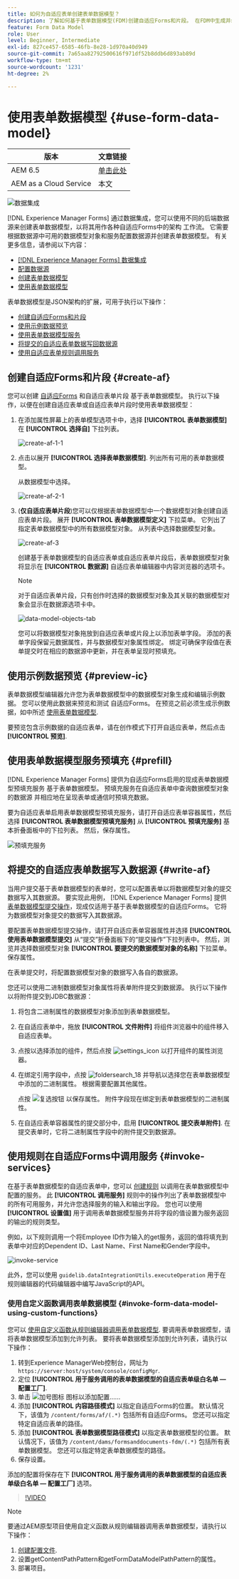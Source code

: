 ```yaml
---
title: 如何为自适应表单创建表单数据模型？
description: 了解如何基于表单数据模型(FDM)创建自适应Forms和片段。 在FDM中生成并编辑数据模型对象的示例数据。
feature: Form Data Model
role: User
level: Beginner, Intermediate
exl-id: 827ce457-6585-46fb-8e28-1d970a40d949
source-git-commit: 7a65aa82792500616f971df52b8ddb6d893ab89d
workflow-type: tm+mt
source-wordcount: '1231'
ht-degree: 2%

---
```


# 使用表单数据模型 {#use-form-data-model}

| 版本 | 文章链接 |
| -------- | ---------------------------- |
| AEM 6.5 | [单击此处](https://experienceleague.adobe.com/docs/experience-manager-65/forms/form-data-model/using-form-data-model.html) |
| AEM as a Cloud Service | 本文 |


![数据集成](do-not-localize/data-integeration.png)

[!DNL Experience Manager Forms] 通过数据集成，您可以使用不同的后端数据源来创建表单数据模型，以将其用作各种自适应Forms中的架构 <!--and interactive communications--> 工作流。 它需要根据数据源中可用的数据模型对象和服务配置数据源并创建表单数据模型。 有关更多信息，请参阅以下内容：

* [[!DNL Experience Manager Forms] 数据集成](data-integration.md)
* [配置数据源](configure-data-sources.md)
* [创建表单数据模型](create-form-data-models.md)
* [使用表单数据模型](work-with-form-data-model.md)

表单数据模型是JSON架构的扩展，可用于执行以下操作：

* [创建自适应Forms和片段](#create-af)
  <!--* [Create interactive communications and building blocks like text, list, and condition fragments](#create-ic)-->
* [使用示例数据预览](#preview-ic)
* [使用表单数据模型服务](#prefill)
* [将提交的自适应表单数据写回数据源](#write-af)
* [使用自适应表单规则调用服务](#invoke-services)

## 创建自适应Forms和片段 {#create-af}

您可以创建 [自适应Forms](creating-adaptive-form.md) 和自适应表单片段 <!-- [Adaptive Form Fragments](adaptive-form-fragments.md) --> 基于表单数据模型。 执行以下操作，以便在创建自适应表单或自适应表单片段时使用表单数据模型：

1. 在添加属性屏幕上的表单模型选项卡中，选择 **[!UICONTROL 表单数据模型]** 在 **[!UICONTROL 选择自]** 下拉列表。

   ![create-af-1-1](assets/create-af-1-1.png)

1. 点击以展开 **[!UICONTROL 选择表单数据模型]**. 列出所有可用的表单数据模型。

   从数据模型中选择。

   ![create-af-2-1](assets/create-af-2-1.png)

1. (**仅自适应表单片段**)您可以仅根据表单数据模型中一个数据模型对象创建自适应表单片段。 展开 **[!UICONTROL 表单数据模型定义]** 下拉菜单。 它列出了指定表单数据模型中的所有数据模型对象。 从列表中选择数据模型对象。

   ![create-af-3](assets/create-af-3.png)

   创建基于表单数据模型的自适应表单或自适应表单片段后，表单数据模型对象将显示在 **[!UICONTROL 数据源]** 自适应表单编辑器中内容浏览器的选项卡。

   >[!NOTE]
   >
   >对于自适应表单片段，只有创作时选择的数据模型对象及其关联的数据模型对象会显示在数据源选项卡中。

   ![data-model-objects-tab](assets/data-model-objects-tab.png)

   您可以将数据模型对象拖放到自适应表单或片段上以添加表单字段。 添加的表单字段保留元数据属性，并与数据模型对象属性绑定。 绑定可确保字段值在表单提交时在相应的数据源中更新，并在表单呈现时预填充。

<!-- ## Create interactive communications {#create-ic}

You can create an interactive communication based on a Form Data Model that you can use to prefill interactive communication with data from configured data sources. In addition, the building blocks of an interactive communication, such as text, list, and condition document fragments can be based on a form data model.

You can choose a Form Data Model when creating an interactive communication or a document fragment. The following image shows the General tab of the Create Interactive Communication dialog.

![create-ic](assets/create-ic.png)

General tab of Create Interactive Communication dialog

For more information, see:

[Create an interactive communication](create-interactive-communication.md)

[Text in Interactive Communications](texts-interactive-communications.md)

[Conditions in Interactive Communications](conditions-interactive-communications.md)

[List fragments](lists.md) -->

## 使用示例数据预览 {#preview-ic}

表单数据模型编辑器允许您为表单数据模型中的数据模型对象生成和编辑示例数据。 您可以使用此数据来预览和测试 <!--interactive communications and--> 自适应Forms。 在预览之前必须生成示例数据，如中所述 [使用表单数据模型](work-with-form-data-model.md#sample).

<!--To preview an interactive communication with sample Form Data Model data:

1. On [!DNL  Experience Manager] author instance, navigate to **[!UICONTROL Forms > Forms & Documents]**.
1. Select an interactive communication and tap **[!UICONTROL Preview]** in the toolbar to select **[!UICONTROL Web Channel]**, **[!UICONTROL Print Channel]**, or **[!UICONTROL Both Channels]** to preview the interactive communication.
1. In the Preview [*channel*] dialog, ensure that **[!UICONTROL Test Data of Form Data Model]** is selected and tap **[!UICONTROL Preview]**.

The interactive communication opens with prefilled sample data.

![web-preview](assets/web-preview.png)-->

要预览包含示例数据的自适应表单，请在创作模式下打开自适应表单，然后点击 **[!UICONTROL 预览]**.

## 使用表单数据模型服务预填充 {#prefill}

[!DNL Experience Manager Forms] 提供为自适应Forms启用的现成表单数据模型预填充服务 <!--and interactive communications--> 基于表单数据模型。 预填充服务在自适应表单中查询数据模型对象的数据源 <!--and interactive communication--> 并相应地在呈现表单或通信时预填充数据。

要为自适应表单启用表单数据模型预填充服务，请打开自适应表单容器属性，然后选择 **[!UICONTROL 表单数据模型预填充服务]** 从 **[!UICONTROL 预填充服务]** 基本折叠面板中的下拉列表。 然后，保存属性。

![预填充服务](assets/prefill-service.png)

<!--To configure Form Data Model prefill service in an interactive communication, you can select Form Data Model Prefill Service in the Prefill Service drop-down while creating it or later by modifying the properties.

![edit-ic-props](assets/edit-ic-props.png)

Edit Properties dialog for an interactive communication-->

## 将提交的自适应表单数据写入数据源 {#write-af}

当用户提交基于表单数据模型的表单时，您可以配置表单以将数据模型对象的提交数据写入其数据源。 要实现此用例， [!DNL Experience Manager Forms] 提供 [表单数据模型提交操作](configuring-submit-actions.md)，现成仅适用于基于表单数据模型的自适应Forms。 它将为数据模型对象提交的数据写入其数据源。

要配置表单数据模型提交操作，请打开自适应表单容器属性并选择 **[!UICONTROL 使用表单数据模型提交]** 从“提交”折叠面板下的“提交操作”下拉列表中。 然后，浏览并选择数据模型对象 **[!UICONTROL 要提交的数据模型对象的名称]** 下拉菜单。 保存属性。

在表单提交时，将配置数据模型对象的数据写入各自的数据源。

<!--![data-submission](assets/data-submission.png)-->

您还可以使用二进制数据模型对象属性将表单附件提交到数据源。 执行以下操作以将附件提交到JDBC数据源：

1. 将包含二进制属性的数据模型对象添加到表单数据模型。
1. 在自适应表单中，拖放 **[!UICONTROL 文件附件]** 将组件浏览器中的组件移入自适应表单。
1. 点按以选择添加的组件，然后点按 ![settings_icon](assets/configure-icon.svg) 以打开组件的属性浏览器。
1. 在绑定引用字段中，点按 ![foldersearch_18](assets/folder-search-icon.svg) 并导航以选择您在表单数据模型中添加的二进制属性。 根据需要配置其他属性。

   点按 ![复选按钮](assets/save_icon.svg) 以保存属性。 附件字段现在绑定到表单数据模型的二进制属性。

1. 在自适应表单容器属性的提交部分中，启用 **[!UICONTROL 提交表单附件]**. 在提交表单时，它将二进制属性字段中的附件提交到数据源。

## 使用规则在自适应Forms中调用服务 {#invoke-services}

在基于表单数据模型的自适应表单中，您可以 [创建规则](rule-editor.md) 以调用在表单数据模型中配置的服务。 此 **[!UICONTROL 调用服务]** 规则中的操作列出了表单数据模型中的所有可用服务，并允许您选择服务的输入和输出字段。 您也可以使用 **[!UICONTROL 设置值]** 用于调用表单数据模型服务并将字段的值设置为服务返回的输出的规则类型。

例如，以下规则调用一个将Employee ID作为输入的get服务，返回的值将填充到表单中对应的Dependent ID、Last Name、First Name和Gender字段中。

![invoke-service](assets/invoke-service.png)

此外，您可以使用 `guidelib.dataIntegrationUtils.executeOperation` 用于在规则编辑器的代码编辑器中编写JavaScript的API。 <!-- For API details, see [API to invoke Form Data Model service](invoke-form-data-model-services.md).-->

### 使用自定义函数调用表单数据模型 {#invoke-form-data-model-using-custom-functions}

您可以 [使用自定义函数从规则编辑器调用表单数据模型](/help/forms/rule-editor.md#custom-functions-in-rule-editor-custom-functions). 要调用表单数据模型，请将表单数据模型添加到允许列表。 要将表单数据模型添加到允许列表，请执行以下操作：

1. 转到Experience ManagerWeb控制台，网址为 `https://server:host/system/console/configMgr`.
1. 定位 **[!UICONTROL 用于服务调用的表单数据模型的自适应表单级白名单 — 配置工厂]**.
1. 单击 ![加号图标](/help/forms/assets/Smock_Add_18_N.svg) 图标以添加配置……
1. 添加 **[!UICONTROL 内容路径模式]** 以指定自适应Forms的位置。  默认情况下，该值为 `/content/forms/af/(.*)` 包括所有自适应Forms。 您还可以指定特定自适应表单的路径。
1. 添加 **[!UICONTROL 表单数据模型路径模式]** 以指定表单数据模型的位置。 默认情况下，该值为 `/content/dams/formsanddocuments-fdm/(.*)` 包括所有表单数据模型。 您还可以指定特定表单数据模型的路径。
1. 保存设置。

添加的配置将保存在下 **[!UICONTROL 用于服务调用的表单数据模型的自适应表单级白名单 — 配置工厂]** 选项。

>[!VIDEO](https://video.tv.adobe.com/v/3423977/adaptive-forms-custom-function-rule-editor)

>[!NOTE]
>
> 要通过AEM原型项目使用自定义函数从规则编辑器调用表单数据模型，请执行以下操作：
>
>1. [创建配置文件](https://github.com/adobe/aem-core-forms-components/blob/master/it/config/src/main/content/jcr_root/apps/system/config/com.adobe.aemds.guide.factory.impl.AdaptiveFormFDMConfigurationFactoryImpl~core-components-it.cfg.json).
>1. 设置getContentPathPattern和getFormDataModelPathPattern的属性。
>1. 部署项目。
